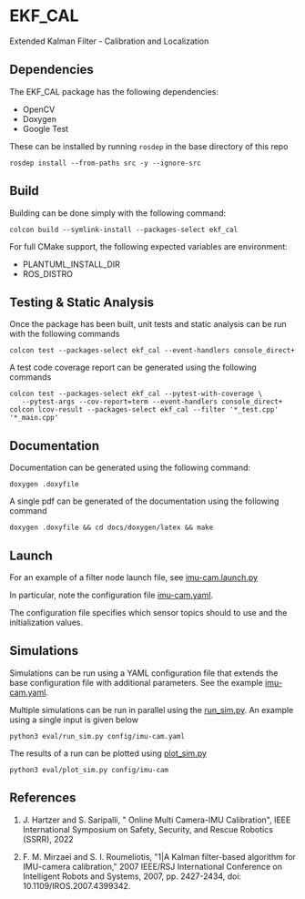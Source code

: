 # EKF_CAL

Extended Kalman Filter - Calibration and Localization

## Dependencies
The EKF_CAL package has the following dependencies:
- OpenCV
- Doxygen
- Google Test

These can be installed by running `rosdep` in the base directory of this repo
```
rosdep install --from-paths src -y --ignore-src
```

## Build
Building can be done simply with the following command:

```
colcon build --symlink-install --packages-select ekf_cal
```

For full CMake support, the following expected variables are environment:
- PLANTUML_INSTALL_DIR
- ROS_DISTRO

## Testing & Static Analysis
Once the package has been built, unit tests and static analysis can be run with the following commands
```
colcon test --packages-select ekf_cal --event-handlers console_direct+
```

A test code coverage report can be generated using the following commands
``` 
colcon test --packages-select ekf_cal --pytest-with-coverage \ 
   --pytest-args --cov-report=term --event-handlers console_direct+
colcon lcov-result --packages-select ekf_cal --filter '*_test.cpp' '*_main.cpp'
```

## Documentation
Documentation can be generated using the following command:
```
doxygen .doxyfile
```

A single pdf can be generated of the documentation using the following command
```
doxygen .doxyfile && cd docs/doxygen/latex && make
```

## Launch
For an example of a filter node launch file, see [imu-cam.launch.py](launch/imu-cam.launch.py)

In particular, note the configuration file [imu-cam.yaml](config/imu-cam.yaml).

The configuration file specifies which sensor topics should to use and the initialization values.

## Simulations
Simulations can be run using a YAML configuration file that extends the base configuration file
with additional parameters. See the example [imu-cam.yaml](config/imu-cam.yaml).

Multiple simulations can be run in parallel using the [run_sim.py](eval/run_sim.py). An example
using a single input is given below

```
python3 eval/run_sim.py config/imu-cam.yaml
```

The results of a run can be plotted using [plot_sim.py](eval/plot_sim.py)
```
python3 eval/plot_sim.py config/imu-cam
```

## References
1. J. Hartzer and S. Saripalli, "
   Online Multi Camera-IMU Calibration", 
   IEEE International Symposium on Safety, Security, and Rescue Robotics (SSRR), 2022

2. F. M. Mirzaei and S. I. Roumeliotis, 
   "1|A Kalman filter-based algorithm for IMU-camera calibration,"
   2007 IEEE/RSJ International Conference on Intelligent Robots and Systems, 2007, pp. 2427-2434, 
   doi: 10.1109/IROS.2007.4399342.
